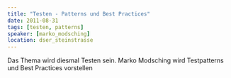 ```yaml
---
title: "Testen - Patterns und Best Practices"
date: 2011-08-31
tags: [testen, patterns]
speaker: [marko_modsching]
location: dser_steinstrasse
---
```


Das Thema wird diesmal Testen sein. Marko Modsching wird Testpatterns und Best Practices vorstellen

